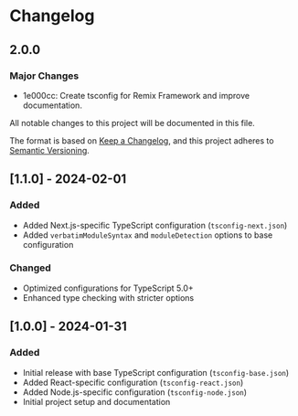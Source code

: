 # Changelog

## 2.0.0

### Major Changes

- 1e000cc: Create tsconfig for Remix Framework and improve documentation.

All notable changes to this project will be documented in this file.

The format is based on [Keep a Changelog](https://keepachangelog.com/en/1.0.0/),
and this project adheres to [Semantic Versioning](https://semver.org/spec/v2.0.0.html).

## [1.1.0] - 2024-02-01

### Added

- Added Next.js-specific TypeScript configuration (`tsconfig-next.json`)
- Added `verbatimModuleSyntax` and `moduleDetection` options to base configuration

### Changed

- Optimized configurations for TypeScript 5.0+
- Enhanced type checking with stricter options

## [1.0.0] - 2024-01-31

### Added

- Initial release with base TypeScript configuration (`tsconfig-base.json`)
- Added React-specific configuration (`tsconfig-react.json`)
- Added Node.js-specific configuration (`tsconfig-node.json`)
- Initial project setup and documentation
